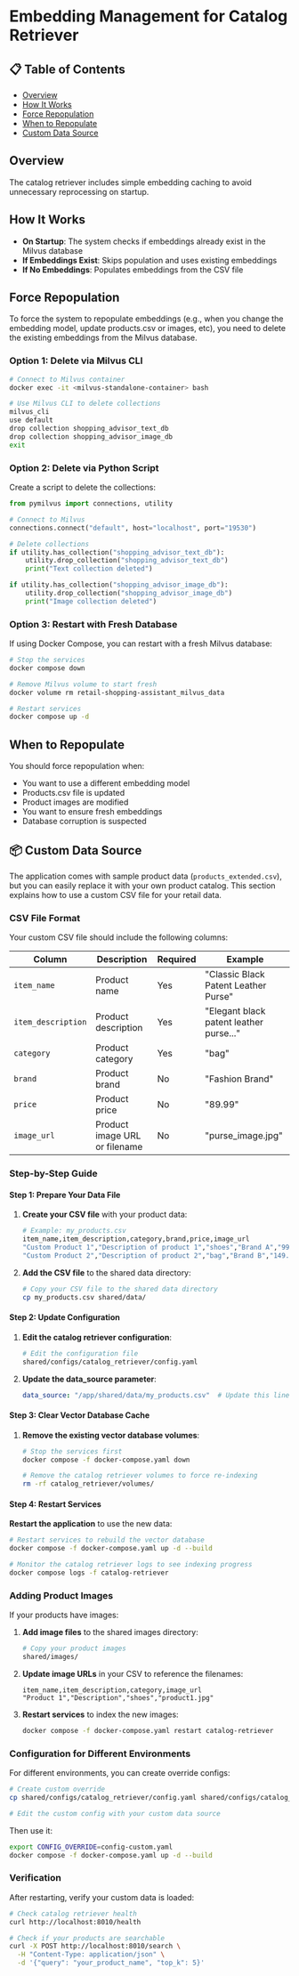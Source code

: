 # Embedding Management for Catalog Retriever

## 📋 Table of Contents

- [Overview](#overview)
- [How It Works](#how-it-works)
- [Force Repopulation](#force-repopulation)
- [When to Repopulate](#when-to-repopulate)
- [Custom Data Source](#custom-data-source)

## Overview

The catalog retriever includes simple embedding caching to avoid unnecessary reprocessing on startup.

## How It Works

- **On Startup**: The system checks if embeddings already exist in the Milvus database
- **If Embeddings Exist**: Skips population and uses existing embeddings
- **If No Embeddings**: Populates embeddings from the CSV file

## Force Repopulation

To force the system to repopulate embeddings (e.g., when you change the embedding model, update products.csv or images, etc), you need to delete the existing embeddings from the Milvus database.

### Option 1: Delete via Milvus CLI

```bash
# Connect to Milvus container
docker exec -it <milvus-standalone-container> bash

# Use Milvus CLI to delete collections
milvus_cli
use default
drop collection shopping_advisor_text_db
drop collection shopping_advisor_image_db
exit
```

### Option 2: Delete via Python Script

Create a script to delete the collections:

```python
from pymilvus import connections, utility

# Connect to Milvus
connections.connect("default", host="localhost", port="19530")

# Delete collections
if utility.has_collection("shopping_advisor_text_db"):
    utility.drop_collection("shopping_advisor_text_db")
    print("Text collection deleted")

if utility.has_collection("shopping_advisor_image_db"):
    utility.drop_collection("shopping_advisor_image_db")
    print("Image collection deleted")
```

### Option 3: Restart with Fresh Database

If using Docker Compose, you can restart with a fresh Milvus database:

```bash
# Stop the services
docker compose down

# Remove Milvus volume to start fresh
docker volume rm retail-shopping-assistant_milvus_data

# Restart services
docker compose up -d
```

## When to Repopulate

You should force repopulation when:
- You want to use a different embedding model
- Products.csv file is updated
- Product images are modified
- You want to ensure fresh embeddings
- Database corruption is suspected

## 📦 Custom Data Source

The application comes with sample product data (`products_extended.csv`), but you can easily replace it with your own product catalog. This section explains how to use a custom CSV file for your retail data.

### CSV File Format

Your custom CSV file should include the following columns:

| Column | Description | Required | Example |
|--------|-------------|----------|---------|
| `item_name` | Product name | Yes | "Classic Black Patent Leather Purse" |
| `item_description` | Product description | Yes | "Elegant black patent leather purse..." |
| `category` | Product category | Yes | "bag" |
| `brand` | Product brand | No | "Fashion Brand" |
| `price` | Product price | No | "89.99" |
| `image_url` | Product image URL or filename | No | "purse_image.jpg" |

### Step-by-Step Guide

#### Step 1: Prepare Your Data File

1. **Create your CSV file** with your product data:
   ```bash
   # Example: my_products.csv
   item_name,item_description,category,brand,price,image_url
   "Custom Product 1","Description of product 1","shoes","Brand A","99.99","product1.jpg"
   "Custom Product 2","Description of product 2","bag","Brand B","149.99","product2.jpg"
   ```

2. **Add the CSV file** to the shared data directory:
   ```bash
   # Copy your CSV file to the shared data directory
   cp my_products.csv shared/data/
   ```

#### Step 2: Update Configuration

1. **Edit the catalog retriever configuration**:
   ```bash
   # Edit the configuration file
   shared/configs/catalog_retriever/config.yaml
   ```

2. **Update the data_source parameter**:
   ```yaml
   data_source: "/app/shared/data/my_products.csv"  # Update this line
   ```

#### Step 3: Clear Vector Database Cache

1. **Remove the existing vector database volumes**:
   ```bash
   # Stop the services first
   docker compose -f docker-compose.yaml down
   
   # Remove the catalog retriever volumes to force re-indexing
   rm -rf catalog_retriever/volumes/
   ```

#### Step 4: Restart Services

**Restart the application** to use the new data:
```bash
# Restart services to rebuild the vector database
docker compose -f docker-compose.yaml up -d --build

# Monitor the catalog retriever logs to see indexing progress
docker compose logs -f catalog-retriever
```

### Adding Product Images

If your products have images:

1. **Add image files** to the shared images directory:
   ```bash
   # Copy your product images
   shared/images/
   ```

2. **Update image URLs** in your CSV to reference the filenames:
   ```csv
   item_name,item_description,category,image_url
   "Product 1","Description","shoes","product1.jpg"
   ```

3. **Restart services** to index the new images:
   ```bash
   docker compose -f docker-compose.yaml restart catalog-retriever
   ```

### Configuration for Different Environments

For different environments, you can create override configs:

```bash
# Create custom override
cp shared/configs/catalog_retriever/config.yaml shared/configs/catalog_retriever/config-custom.yaml

# Edit the custom config with your custom data source
```

Then use it:
```bash
export CONFIG_OVERRIDE=config-custom.yaml
docker compose -f docker-compose.yaml up -d --build
```

### Verification

After restarting, verify your custom data is loaded:

```bash
# Check catalog retriever health
curl http://localhost:8010/health

# Check if your products are searchable
curl -X POST http://localhost:8010/search \
  -H "Content-Type: application/json" \
  -d '{"query": "your_product_name", "top_k": 5}'
```
